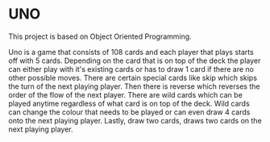 # UNO
This project is based on Object Oriented Programming. 

Uno is a game that consists of 108 cards and each player that plays starts off with 5 cards.
Depending on the card that is on top of the deck the player can either play with it's existing cards or has to draw 1 card if there are no other possible moves. 
There are certain special cards like skip which skips the turn of the next playing player. 
Then there is reverse which reverses the order of the flow of the next player.
There are wild cards which can be played anytime regardless of what card is on top of the deck. 
Wild cards can change the colour that needs to be played or can even draw 4 cards onto the next playing player. 
Lastly, draw two cards, draws two cards on the next playing player. 
